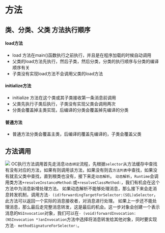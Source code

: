 # 方法

## 类、分类、父类 方法执行顺序

#### load方法

- load 方法在main()函数执行之前执行，并且是在程序加载的时候自动调用
- 父类的load方法先执行，然后子类，然后分类，分类的执行顺序与分类的编译顺序有关
- 子类没有实现load方法不会调用父类的load方法

#### initialize方法
- initialize 方法在这个类或其子类接收第一条消息前调用
- 父类先执行子类后执行，子类没有实现父类会调用两次
- 分类会覆盖掉主类实现，后编译的分类会覆盖掉先编译的分类

#### 普通方法
- 普通方法分类会覆盖主类，后编译的覆盖先编译的，子类会覆盖父类

## 方法调用

![](/assets/2373787-54489bf432f08008.png)
  OC执行方法调用首先走消息`动态绑定`流程，先根据`selector`从方法缓存中查找有没有对应的方法，如果有则调用该方法，如果没有则去`方法列表`中查找，如果没有就去父类中查找，直到根类也没有，接下来走`动态解析`。
  `动态解析`，`Runtime`会调用类方法`+resolveInstanceMethod:`或`+resolveClassMethod:`，我们有机会在这个方法中为消息新增处理方法。
  如果动态解析不能够处理消息，那么接下来会走消息转发机制，调用方法`- (id)forwardingTargetForSelector:(SEL)aSelector`，此方法可以返回一个实际的消息接收者，对消息进行处理。
  如果上一步还不能处理消息，那么最后走完整消息转发，这是最后的机会。这一步对象会创建一个表示消息的`NSInvocation`对象，我们可以在`- (void)forwardInvocation:(NSInvocation *)anInvocation`方法中选择将消息转发给其他对象，同时要实现方法`- methodSignatureForSelector:`。